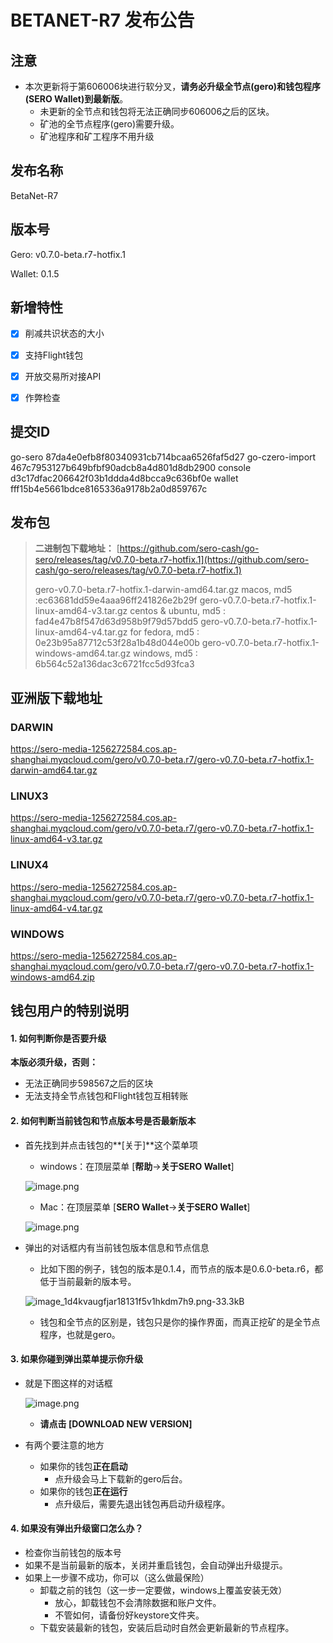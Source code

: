 # BETANET-R7 发布公告



## 注意

- 本次更新将于第606006块进行软分叉，**请务必升级全节点(gero)和钱包程序(SERO Wallet)到最新版**。
  - 未更新的全节点和钱包将无法正确同步606006之后的区块。
  - 矿池的全节点程序(gero)需要升级。
  - 矿池程序和矿工程序不用升级


## 发布名称

BetaNet-R7


## 版本号

Gero: v0.7.0-beta.r7-hotfix.1

Wallet: 0.1.5



## 新增特性

- [x] 削减共识状态的大小
- [x] 支持Flight钱包
- [x] 开放交易所对接API
- [x] 作弊检查



## 提交ID

go-sero      87da4e0efb8f80340931cb714bcaa6526faf5d27
go-czero-import  467c7953127b649bfbf90adcb8a4d801d8db2900
console  d3c17dfac206642f03b1ddda4d8bcca9c636bf0e
wallet  fff15b4e5661bdce8165336a9178b2a0d859767c



## 发布包

> **二进制包下载地址：**
> [https://github.com/sero-cash/go-sero/releases/tag/v0.7.0-beta.r7-hotfix.1](https://github.com/sero-cash/go-sero/releases/tag/v0.7.0-beta.r7-hotfix.1)
>
> gero-v0.7.0-beta.r7-hotfix.1-darwin-amd64.tar.gz  macos,  md5 :ec63681dd59e4aaa96ff241826e2b29f
> gero-v0.7.0-beta.r7-hotfix.1-linux-amd64-v3.tar.gz  centos & ubuntu, md5 : fad4e47b8f547d63d958b9f79d57bdd5
> gero-v0.7.0-beta.r7-hotfix.1-linux-amd64-v4.tar.gz  for fedora, md5 : 0e23b95a87712c53f28a1b48d044e00b
> gero-v0.7.0-beta.r7-hotfix.1-windows-amd64.tar.gz  windows, md5 : 6b564c52a136dac3c6721fcc5d93fca3




## 亚洲版下载地址

### DARWIN

<https://sero-media-1256272584.cos.ap-shanghai.myqcloud.com/gero/v0.7.0-beta.r7/gero-v0.7.0-beta.r7-hotfix.1-darwin-amd64.tar.gz>

### LINUX3

<https://sero-media-1256272584.cos.ap-shanghai.myqcloud.com/gero/v0.7.0-beta.r7/gero-v0.7.0-beta.r7-hotfix.1-linux-amd64-v3.tar.gz>

### LINUX4

<https://sero-media-1256272584.cos.ap-shanghai.myqcloud.com/gero/v0.7.0-beta.r7/gero-v0.7.0-beta.r7-hotfix.1-linux-amd64-v4.tar.gz>

### WINDOWS

<https://sero-media-1256272584.cos.ap-shanghai.myqcloud.com/gero/v0.7.0-beta.r7/gero-v0.7.0-beta.r7-hotfix.1-windows-amd64.zip>





## 钱包用户的特别说明

#### 1. 如何判断你是否要升级

**本版必须升级，否则：**
* 无法正确同步598567之后的区块
* 无法支持全节点钱包和Flight钱包互相转账



#### 2. 如何判断当前钱包和节点版本号是否最新版本

- 首先找到并点击钱包的**[关于]**这个菜单项

  - windows：在顶层菜单 [**帮助**->**关于SERO Wallet**]

  ![image.png](https://upload-images.jianshu.io/upload_images/277023-eb709ef0c8c47af1.png?imageMogr2/auto-orient/strip%7CimageView2/2/w/400)

  - Mac：在顶层菜单 [**SERO Wallet**->**关于SERO Wallet**]

  ![image.png](https://upload-images.jianshu.io/upload_images/277023-8188131215142e1b.png?imageMogr2/auto-orient/strip%7CimageView2/2/w/400)

- 弹出的对话框内有当前钱包版本信息和节点信息

  - 比如下图的例子，钱包的版本是0.1.4，而节点的版本是0.6.0-beta.r6，都低于当前最新的版本号。

  ![image_1d4kvaugfjar18131f5v1hkdm7h9.png-33.3kB](http://static.zybuluo.com/erlenzi-han/69qajk0nmal82z6bpqv5e972/image_1d4kvaugfjar18131f5v1hkdm7h9.png)

  - 钱包和全节点的区别是，钱包只是你的操作界面，而真正挖矿的是全节点程序，也就是gero。



#### 3. 如果你碰到弹出菜单提示你升级

- 就是下图这样的对话框

  ![image.png](https://upload-images.jianshu.io/upload_images/277023-dff2c76a75d2f6e0.png?imageMogr2/auto-orient/strip%7CimageView2/2/w/600)

  - **请点击 [DOWNLOAD NEW VERSION]**

- 有两个要注意的地方
  - 如果你的钱包**正在启动**
    - 点升级会马上下载新的gero后台。
  - 如果你的钱包**正在运行**
    - 点升级后，需要先退出钱包再启动升级程序。



#### 4. 如果没有弹出升级窗口怎么办？

- 检查你当前钱包的版本号
- 如果不是当前最新的版本，关闭并重启钱包，会自动弹出升级提示。
- 如果上一步骤不成功，你可以（这么做最保险）
  - 卸载之前的钱包（这一步一定要做，windows上覆盖安装无效）
    - 放心，卸载钱包不会清除数据和账户文件。
    - 不管如何，请备份好keystore文件夹。
  - 下载安装最新的钱包，安装后启动时自然会更新最新的节点程序。





